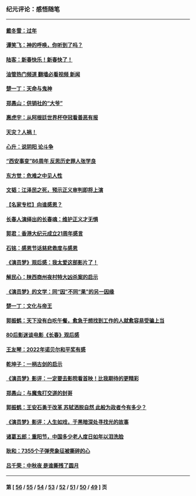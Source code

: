 ### 纪元评论：感悟随笔
---
#### [戴冬雪：过年](../../pages/nsc1035/n13913311.md?01240330) 
#### [谭笑飞：神的呼唤，你听到了吗？](../../pages/nsc1035/n13912603.md?01240330) 
#### [陆客：新春快乐！新春快了！](../../pages/nsc1035/n13911771.md?01240330) 
#### [油管热门频道 翻墙必看视频 新闻](ok?01240330)
#### [楚一丁：天命与鬼神](../../pages/nsc1035/n13904371.md?01240330) 
#### [郑愚山：供销社的“大爷”](../../pages/nsc1035/n13904409.md?01240330) 
#### [惠虎宇：从阿根廷世界杯夺冠看善恶有报](../../pages/nsc1035/n13889438.md?01240330) 
#### [天灾？人祸！](../../pages/nsc1035/n13900104.md?01240330) 
#### [心升：说阴阳 论斗争](../../pages/nsc1035/n13885189.md?01240330) 
#### [“西安事变”86周年 反思历史罪人张学良](../../pages/nsc1035/n13882019.md?01240330) 
#### [东方觉：危难之中见人性](../../pages/nsc1035/n13881549.md?01240330) 
#### [文韬：江泽民之死，预示正义审判即将上演](../../pages/nsc1035/n13877698.md?01240330) 
#### [【名家专栏】向谁感恩？](../../pages/nsc1035/n13873797.md?01240330) 
#### [长春人演绎出的长春魂：维护正义才无惧](../../pages/nsc1035/n13871764.md?01240330) 
#### [郭君：香港大纪元成立21周年感言](../../pages/nsc1035/n13871269.md?01240330) 
#### [石铭：感恩节话慈悲救度与感恩](../../pages/nsc1035/n13869863.md?01240330) 
#### [《演员梦》观后感：我太爱这部影片了！](../../pages/nsc1035/n13866783.md?01240330) 
#### [解民心：陕西商州夜村特大凶杀案的启示](../../pages/nsc1035/n13865339.md?01240330) 
#### [《演员梦》的文学：同“因”不同“果”的另一因缘](../../pages/nsc1035/n13863930.md?01240330) 
#### [楚一丁：文化与帝王](../../pages/nsc1035/n13863143.md?01240330) 
#### [郭振鹤：天下没有白吃午餐，愈急于想找到工作的人就愈容易受骗上当](../../pages/nsc1035/n13860772.md?01240330) 
#### [80后影迷谈电影《长春》观后感](../../pages/nsc1035/n13852708.md?01240330) 
#### [王友琴：2022年诺贝尔和平奖有感](../../pages/nsc1035/n13848079.md?01240330) 
#### [乾坤子：一柄古剑的启示](../../pages/nsc1035/n13841954.md?01240330) 
#### [《演员梦》影评：一定要去影院看首映！比我期待的更精彩](../../pages/nsc1035/n13840865.md?01240330) 
#### [郑愚山：与魔鬼打交道的封哥](../../pages/nsc1035/n13840314.md?01240330) 
#### [郭振鹤：王安石勇于改革 苏轼洒脱自然 此般为政者今有多少？](../../pages/nsc1035/n13836901.md?01240330) 
#### [《演员梦》影评：人生如戏，于黑暗深处寻找光的故事](../../pages/nsc1035/n13832182.md?01240330) 
#### [诸葛五郎：重阳节，中国多少老人度日如年以泪洗脸](../../pages/nsc1035/n13831696.md?01240330) 
#### [耿和：7355个子弹壳象征被撕碎的心](../../pages/nsc1035/n13830612.md?01240330) 
#### [吕千荣：中秋夜 是谁撕残了圆月](../../pages/nsc1035/n13824365.md?01240330) 

---
#### 第 [ [56](./56.md?01240330) / [55](./55.md?01240330) / [54](./54.md?01240330) / [53](./53.md?01240330) / [52](./52.md?01240330) / [51](./51.md?01240330) / [50](./50.md?01240330) / [49](./49.md?01240330) ] 页
